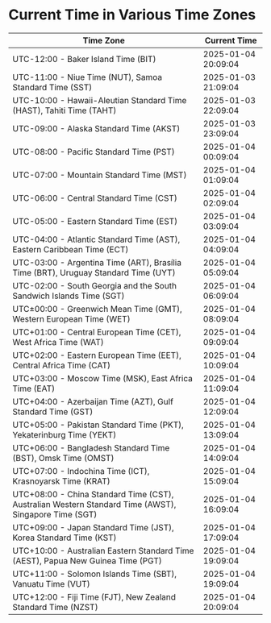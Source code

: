 # Current Time in Various Time Zones

| Time Zone | Current Time |
|-----------|--------------|
| UTC-12:00 - Baker Island Time (BIT) | 2025-01-04 20:09:04 |
| UTC-11:00 - Niue Time (NUT), Samoa Standard Time (SST) | 2025-01-03 21:09:04 |
| UTC-10:00 - Hawaii-Aleutian Standard Time (HAST), Tahiti Time (TAHT) | 2025-01-03 22:09:04 |
| UTC-09:00 - Alaska Standard Time (AKST) | 2025-01-03 23:09:04 |
| UTC-08:00 - Pacific Standard Time (PST) | 2025-01-04 00:09:04 |
| UTC-07:00 - Mountain Standard Time (MST) | 2025-01-04 01:09:04 |
| UTC-06:00 - Central Standard Time (CST) | 2025-01-04 02:09:04 |
| UTC-05:00 - Eastern Standard Time (EST) | 2025-01-04 03:09:04 |
| UTC-04:00 - Atlantic Standard Time (AST), Eastern Caribbean Time (ECT) | 2025-01-04 04:09:04 |
| UTC-03:00 - Argentina Time (ART), Brasília Time (BRT), Uruguay Standard Time (UYT) | 2025-01-04 05:09:04 |
| UTC-02:00 - South Georgia and the South Sandwich Islands Time (SGT) | 2025-01-04 06:09:04 |
| UTC±00:00 - Greenwich Mean Time (GMT), Western European Time (WET) | 2025-01-04 08:09:04 |
| UTC+01:00 - Central European Time (CET), West Africa Time (WAT) | 2025-01-04 09:09:04 |
| UTC+02:00 - Eastern European Time (EET), Central Africa Time (CAT) | 2025-01-04 10:09:04 |
| UTC+03:00 - Moscow Time (MSK), East Africa Time (EAT) | 2025-01-04 11:09:04 |
| UTC+04:00 - Azerbaijan Time (AZT), Gulf Standard Time (GST) | 2025-01-04 12:09:04 |
| UTC+05:00 - Pakistan Standard Time (PKT), Yekaterinburg Time (YEKT) | 2025-01-04 13:09:04 |
| UTC+06:00 - Bangladesh Standard Time (BST), Omsk Time (OMST) | 2025-01-04 14:09:04 |
| UTC+07:00 - Indochina Time (ICT), Krasnoyarsk Time (KRAT) | 2025-01-04 15:09:04 |
| UTC+08:00 - China Standard Time (CST), Australian Western Standard Time (AWST), Singapore Time (SGT) | 2025-01-04 16:09:04 |
| UTC+09:00 - Japan Standard Time (JST), Korea Standard Time (KST) | 2025-01-04 17:09:04 |
| UTC+10:00 - Australian Eastern Standard Time (AEST), Papua New Guinea Time (PGT) | 2025-01-04 19:09:04 |
| UTC+11:00 - Solomon Islands Time (SBT), Vanuatu Time (VUT) | 2025-01-04 19:09:04 |
| UTC+12:00 - Fiji Time (FJT), New Zealand Standard Time (NZST) | 2025-01-04 20:09:04 |
